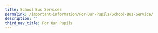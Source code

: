 ```yaml
---
title: School Bus Services
permalink: /important-information/For-Our-Pupils/School-Bus-Service/
description: ""
third_nav_title: For Our Pupils
---
```

